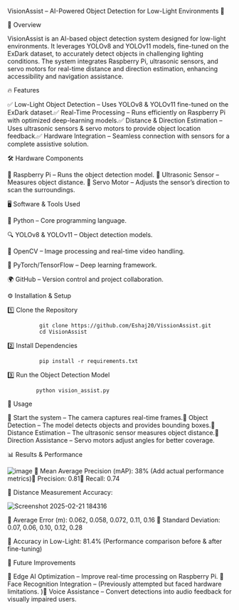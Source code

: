  VisionAssist – AI-Powered Object Detection for Low-Light Environments  🚀

📌 Overview

VisionAssist is an AI-based object detection system designed for low-light environments. It leverages YOLOv8 and YOLOv11 models, fine-tuned on the ExDark dataset, to accurately detect objects in challenging lighting conditions. The system integrates Raspberry Pi, ultrasonic sensors, and servo motors for real-time distance and direction estimation, enhancing accessibility and navigation assistance.

🔥 Features

✅ Low-Light Object Detection – Uses YOLOv8 & YOLOv11 fine-tuned on the ExDark dataset.✅ Real-Time Processing – Runs efficiently on Raspberry Pi with optimized deep-learning models.✅ Distance & Direction Estimation – Uses ultrasonic sensors & servo motors to provide object location feedback.✅ Hardware Integration – Seamless connection with sensors for a complete assistive solution.

   🛠 Hardware Components

🔹 Raspberry Pi – Runs the object detection model.
🔹 Ultrasonic Sensor – Measures object distance.
🔹 Servo Motor – Adjusts the sensor’s direction to scan the surroundings.

🖥 Software & Tools Used

🐍 Python – Core programming language.

🔍 YOLOv8 & YOLOv11 – Object detection models.

📸 OpenCV – Image processing and real-time video handling.

🧠 PyTorch/TensorFlow – Deep learning framework.

🌍 GitHub – Version control and project collaboration.


   ⚙ Installation & Setup

1️⃣ Clone the Repository

              git clone https://github.com/Eshaj20/VissionAssist.git
              cd VisionAssist

2️⃣ Install Dependencies

              pip install -r requirements.txt

3️⃣ Run the Object Detection Model

             python vision_assist.py



   🎯 Usage

🔹 Start the system – The camera captures real-time frames.🔹 Object Detection – The model detects objects and provides bounding boxes.🔹 Distance Estimation – The ultrasonic sensor measures object distance.🔹 Direction Assistance – Servo motors adjust angles for better coverage.

   📊 Results & Performance

![image](https://github.com/user-attachments/assets/44521981-4f45-40c9-8040-0e5420aca444)
📌 Mean Average Precision (mAP): 38% (Add actual performance metrics)📌 Precision: 0.81📌 Recall: 0.74

📌 Distance Measurement Accuracy:

![Screenshot 2025-02-21 184316](https://github.com/user-attachments/assets/0d8babf5-75ad-44fb-b3d9-b23a9f6c4bff)

🔹 Average Error (m): 0.062, 0.058, 0.072, 0.11, 0.16
🔹 Standard Deviation: 0.07, 0.06, 0.10, 0.12, 0.28

📌 Accuracy in Low-Light: 81.4% (Performance comparison before & after fine-tuning)

   🚀 Future Improvements

🔹 Edge AI Optimization – Improve real-time processing on Raspberry Pi.
🔹 Face Recognition Integration – (Previously attempted but faced hardware limitations.
)🔹 Voice Assistance – Convert detections into audio feedback for visually impaired users.

